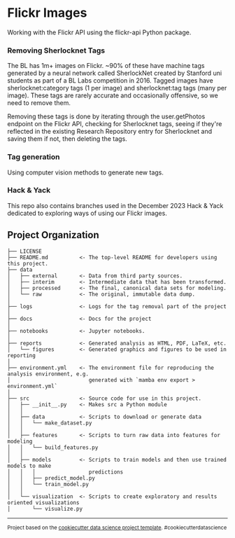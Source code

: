 Flickr Images
==============================

Working with the Flickr API using the flickr-api Python package.

### Removing Sherlocknet Tags
The BL has 1m+ images on Flickr. ~90% of these have machine tags generated by a neural network called SherlockNet created by Stanford uni students as part of a BL Labs competition in 2016.
Tagged images have sherlocknet:category tags (1 per image) and sherlocknet:tag tags (many per image). These tags are rarely accurate and occasionally offensive, so we need to remove them.

Removing these tags is done by iterating through the user.getPhotos endpoint on the Flickr API, checking for Sherlocknet tags, seeing if they're reflected in the existing Research Repository
entry for Sherlocknet and saving them if not, then deleting the tags.

### Tag generation
Using computer vision methods to generate new tags.

### Hack & Yack
This repo also contains branches used in the December 2023 Hack & Yack dedicated to exploring ways of using our Flickr images.

Project Organization
------------

    ├── LICENSE
    ├── README.md          <- The top-level README for developers using this project.
    ├── data
    │   ├── external       <- Data from third party sources.
    │   ├── interim        <- Intermediate data that has been transformed.
    │   ├── processed      <- The final, canonical data sets for modeling.
    │   └── raw            <- The original, immutable data dump.
    │
    ├── logs               <- Logs for the tag removal part of the project
    │
    ├── docs               <- Docs for the project
    │
    ├── notebooks          <- Jupyter notebooks.
    │
    ├── reports            <- Generated analysis as HTML, PDF, LaTeX, etc.
    │   └── figures        <- Generated graphics and figures to be used in reporting
    │
    ├── environment.yml    <- The environment file for reproducing the analysis environment, e.g.
    │                         generated with `mamba env export > environment.yml`
    │
    ├── src                <- Source code for use in this project.
    │   ├── __init__.py    <- Makes src a Python module
    │   │
    │   ├── data           <- Scripts to download or generate data
    │   │   └── make_dataset.py
    │   │
    │   ├── features       <- Scripts to turn raw data into features for modeling
    │   │   └── build_features.py
    │   │
    │   ├── models         <- Scripts to train models and then use trained models to make
    │   │   │                 predictions
    │   │   ├── predict_model.py
    │   │   └── train_model.py
    │   │
    │   └── visualization  <- Scripts to create exploratory and results oriented visualizations
    │       └── visualize.py

--------

<p><small>Project based on the <a target="_blank" href="https://drivendata.github.io/cookiecutter-data-science/">cookiecutter data science project template</a>. #cookiecutterdatascience</small></p>
